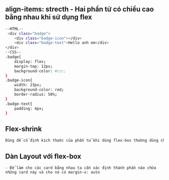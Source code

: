 ## align-items: strecth - Hai phần tử có chiều cao bằng nhau khi sử dụng flex
```sh
--HTML--
 <div class="badge">
    <div class="badge-icon"></div>
    <div class="badge-text">Hello anh em</div>
</div>
--CSS--
.badge{
    display: flex;
    margin-top: 12px;
    background-color: #ccc;
}
.badge-icon{
    width: 23px; 
    background-color: red;
    border-radius: 50%;
}
.badge-text{
    padding: 4px;
}
```
## Flex-shrink
```sh
Dùng để cố định kích thước của phần tử khi dùng flex-box thường dùng chung cới flex: 1
```
## Dàn Layout với flex-box
```
- Để làm cho các card bằng nhau ta cần xác định thành phần nào chứa những card này và cho nó có margin-x: auto
```